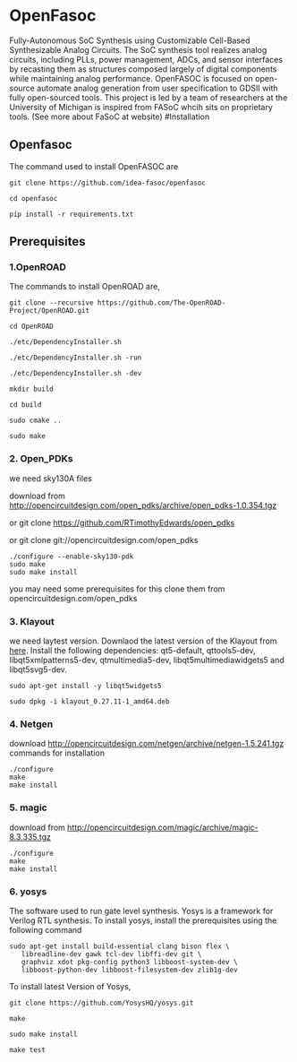 # OpenFasoc
Fully-Autonomous SoC Synthesis using Customizable Cell-Based Synthesizable Analog Circuits.
The SoC synthesis tool realizes analog circuits, including PLLs, power management, ADCs, and sensor interfaces by recasting them as structures composed largely of digital components while maintaining analog performance. 
OpenFASOC is focused on open-source automate analog generation from user specification to GDSII with fully open-sourced tools. This project is led by a team of researchers at the University of Michigan is inspired from FASoC whcih sits on proprietary tools. (See more about FaSoC at website)
#Installation   

## Openfasoc   
The command used to install OpenFASOC are    
```
git clone https://github.com/idea-fasoc/openfasoc

cd openfasoc

pip install -r requirements.txt
```   
## Prerequisites   

 ### 1.OpenROAD   
The commands to install OpenROAD are,
```
git clone --recursive https://github.com/The-OpenROAD-Project/OpenROAD.git

cd OpenROAD

./etc/DependencyInstaller.sh

./etc/DependencyInstaller.sh -run

./etc/DependencyInstaller.sh -dev

mkdir build

cd build

sudo cmake ..

sudo make
```    
 ### 2. Open_PDKs   
 
 we need sky130A files   
 
 download from http://opencircuitdesign.com/open_pdks/archive/open_pdks-1.0.354.tgz    
 
 or git clone https://github.com/RTimothyEdwards/open_pdks    
 
 or git clone git://opencircuitdesign.com/open_pdks   
 ```   
 ./configure --enable-sky130-pdk
sudo make
sudo make install   
```   
you may need some prerequisites for this clone them from opencircuitdesign.com/open_pdks     

 ### 3. Klayout
 we need laytest version.
Downlaod the latest version of the Klayout from [here](https://www.klayout.de/build.html). Install the following dependencies: qt5-default, qttools5-dev, libqt5xmlpatterns5-dev, qtmultimedia5-dev, libqt5multimediawidgets5 and libqt5svg5-dev.   
```
sudo apt-get install -y libqt5widgets5

sudo dpkg -i klayout_0.27.11-1_amd64.deb

````    
### 4. Netgen  
download http://opencircuitdesign.com/netgen/archive/netgen-1.5.241.tgz   
commands for installation   
```   
./configure
make
make install   
```   
### 5. magic   
download from http://opencircuitdesign.com/magic/archive/magic-8.3.335.tgz 
```  
./configure
make
make install   
```   
### 6. yosys   
The software used to run gate level synthesis. Yosys is a framework for Verilog RTL synthesis.
To install yosys, install the prerequisites using the following command 
 ```
 sudo apt-get install build-essential clang bison flex \
	libreadline-dev gawk tcl-dev libffi-dev git \
	graphviz xdot pkg-config python3 libboost-system-dev \
	libboost-python-dev libboost-filesystem-dev zlib1g-dev
```
To install latest Version of Yosys, 
```
git clone https://github.com/YosysHQ/yosys.git

make

sudo make install 

make test

```   


